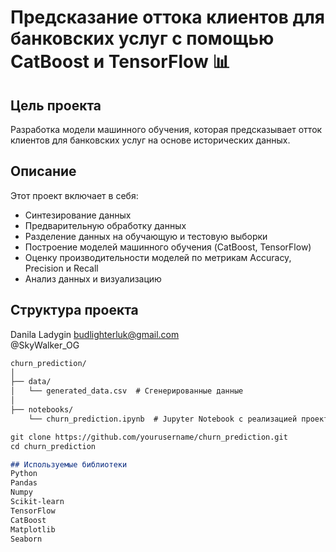 # Предсказание оттока клиентов для банковских услуг с помощью CatBoost и TensorFlow 📊

## Цель проекта

Разработка модели машинного обучения, которая предсказывает отток клиентов для банковских услуг на основе исторических данных.

## Описание

Этот проект включает в себя:

- Синтезирование данных
- Предварительную обработку данных
- Разделение данных на обучающую и тестовую выборки
- Построение моделей машинного обучения (CatBoost, TensorFlow)
- Оценку производительности моделей по метрикам Accuracy, Precision и Recall
- Анализ данных и визуализацию

## Структура проекта

Danila Ladygin
budlighterluk@gmail.com  
@SkyWalker_OG

```markdown
churn_prediction/
│
├── data/
│   └── generated_data.csv  # Сгенерированные данные
│
├── notebooks/
    └── churn_prediction.ipynb  # Jupyter Notebook с реализацией проекта

git clone https://github.com/yourusername/churn_prediction.git
cd churn_prediction

## Используемые библиотеки
Python
Pandas
Numpy
Scikit-learn
TensorFlow
CatBoost
Matplotlib
Seaborn

